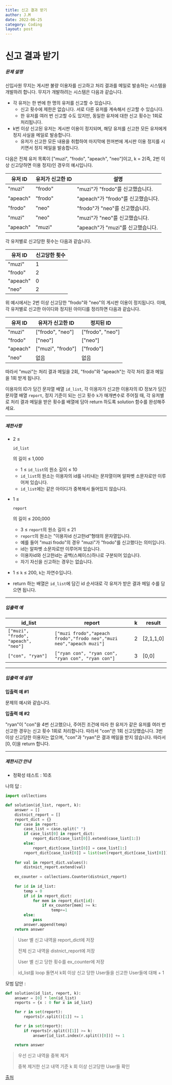 ```yaml
---
title: 신고 결과 받기
author: J.M
date: 2022-06-25
category: Coding
layout: post
---
```


# 신고 결과 받기

##### 문제 설명

신입사원 무지는 게시판 불량 이용자를 신고하고 처리 결과를 메일로 발송하는 시스템을 개발하려 합니다. 무지가 개발하려는 시스템은 다음과 같습니다.

- 각 유저는 한 번에 한 명의 유저를 신고할 수 있습니다.
  - 신고 횟수에 제한은 없습니다. 서로 다른 유저를 계속해서 신고할 수 있습니다.
  - 한 유저를 여러 번 신고할 수도 있지만, 동일한 유저에 대한 신고 횟수는 1회로 처리됩니다.
- k번 이상 신고된 유저는 게시판 이용이 정지되며, 해당 유저를 신고한 모든 유저에게 정지 사실을 메일로 발송합니다.
  - 유저가 신고한 모든 내용을 취합하여 마지막에 한꺼번에 게시판 이용 정지를 시키면서 정지 메일을 발송합니다.

다음은 전체 유저 목록이 ["muzi", "frodo", "apeach", "neo"]이고, k = 2(즉, 2번 이상 신고당하면 이용 정지)인 경우의 예시입니다.

| 유저 ID  | 유저가 신고한 ID | 설명                               |
| -------- | ---------------- | ---------------------------------- |
| "muzi"   | "frodo"          | "muzi"가 "frodo"를 신고했습니다.   |
| "apeach" | "frodo"          | "apeach"가 "frodo"를 신고했습니다. |
| "frodo"  | "neo"            | "frodo"가 "neo"를 신고했습니다.    |
| "muzi"   | "neo"            | "muzi"가 "neo"를 신고했습니다.     |
| "apeach" | "muzi"           | "apeach"가 "muzi"를 신고했습니다.  |

각 유저별로 신고당한 횟수는 다음과 같습니다.

| 유저 ID  | 신고당한 횟수 |
| -------- | ------------- |
| "muzi"   | 1             |
| "frodo"  | 2             |
| "apeach" | 0             |
| "neo"    | 2             |

위 예시에서는 2번 이상 신고당한 "frodo"와 "neo"의 게시판 이용이 정지됩니다. 이때, 각 유저별로 신고한 아이디와 정지된 아이디를 정리하면 다음과 같습니다.

| 유저 ID  | 유저가 신고한 ID  | 정지된 ID        |
| -------- | ----------------- | ---------------- |
| "muzi"   | ["frodo", "neo"]  | ["frodo", "neo"] |
| "frodo"  | ["neo"]           | ["neo"]          |
| "apeach" | ["muzi", "frodo"] | ["frodo"]        |
| "neo"    | 없음              | 없음             |

따라서 "muzi"는 처리 결과 메일을 2회, "frodo"와 "apeach"는 각각 처리 결과 메일을 1회 받게 됩니다.

이용자의 ID가 담긴 문자열 배열 `id_list`, 각 이용자가 신고한 이용자의 ID 정보가 담긴 문자열 배열 `report`, 정지 기준이 되는 신고 횟수 `k`가 매개변수로 주어질 때, 각 유저별로 처리 결과 메일을 받은 횟수를 배열에 담아 return 하도록 solution 함수를 완성해주세요.

------

##### 제한사항

- 2 ≤

   

  ```
  id_list
  ```

  의 길이 ≤ 1,000

  - 1 ≤ `id_list`의 원소 길이 ≤ 10
  - `id_list`의 원소는 이용자의 id를 나타내는 문자열이며 알파벳 소문자로만 이루어져 있습니다.
  - `id_list`에는 같은 아이디가 중복해서 들어있지 않습니다.

- 1 ≤

   

  ```
  report
  ```

  의 길이 ≤ 200,000

  - 3 ≤ `report`의 원소 길이 ≤ 21
  - `report`의 원소는 "이용자id 신고한id"형태의 문자열입니다.
  - 예를 들어 "muzi frodo"의 경우 "muzi"가 "frodo"를 신고했다는 의미입니다.
  - id는 알파벳 소문자로만 이루어져 있습니다.
  - 이용자id와 신고한id는 공백(스페이스)하나로 구분되어 있습니다.
  - 자기 자신을 신고하는 경우는 없습니다.

- 1 ≤ `k` ≤ 200, `k`는 자연수입니다.

- return 하는 배열은 `id_list`에 담긴 id 순서대로 각 유저가 받은 결과 메일 수를 담으면 됩니다.

------

##### 입출력 예

| id_list                              | report                                                       | k    | result    |
| ------------------------------------ | ------------------------------------------------------------ | ---- | --------- |
| `["muzi", "frodo", "apeach", "neo"]` | `["muzi frodo","apeach frodo","frodo neo","muzi neo","apeach muzi"]` | 2    | [2,1,1,0] |
| `["con", "ryan"]`                    | `["ryan con", "ryan con", "ryan con", "ryan con"]`           | 3    | [0,0]     |

------

##### 입출력 예 설명

**입출력 예 #1**

문제의 예시와 같습니다.

**입출력 예 #2**

"ryan"이 "con"을 4번 신고했으나, 주어진 조건에 따라 한 유저가 같은 유저를 여러 번 신고한 경우는 신고 횟수 1회로 처리합니다. 따라서 "con"은 1회 신고당했습니다. 3번 이상 신고당한 이용자는 없으며, "con"과 "ryan"은 결과 메일을 받지 않습니다. 따라서 [0, 0]을 return 합니다.

------

##### 제한시간 안내

- 정확성 테스트 : 10초

나의 답 :

```python
import collections

def solution(id_list, report, k):
    answer = []
    distnict_report = []
    report_dict = {}
    for case in report:
        case_list = case.split(" ")
        if case_list[0] in report_dict:
            report_dict[case_list[0]].extend(case_list[1:])
        else:
            report_dict[case_list[0]] = case_list[1:]
        report_dict[case_list[0]] = list(set(report_dict[case_list[0]]))
    
    for val in report_dict.values():
        distnict_report.extend(val)
    
    ex_counter = collections.Counter(distnict_report)
    
    for id in id_list:
        temp = 0
        if id in report_dict:
            for mem in report_dict[id]:
                if ex_counter[mem] >= k:
                    temp+=1
        else:
            pass
        answer.append(temp)
    return answer
```

> User 별 신고 내역을 report_dict에 저장
>
> 전체 신고 내역을 distnict_report에 저장
>
> User 별 신고 당한 횟수를 ex_counter에 저장
>
> id_list를 loop 돌면서 k회 이상 신고 당한 User들을 신고한 User들에 대해 + 1

모범 답안 :

```python
def solution(id_list, report, k):
    answer = [0] * len(id_list)    
    reports = {x : 0 for x in id_list}

    for r in set(report):
        reports[r.split()[1]] += 1

    for r in set(report):
        if reports[r.split()[1]] >= k:
            answer[id_list.index(r.split()[0])] += 1

    return answer
```

> 우선 신고 내역을 중복 제거
>
> 중복 제거한 신고 내역 기준 k 회 이상 신고당한 User들 확인

[출처](https://programmers.co.kr/learn/courses/30/lessons/92334)
